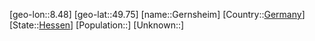 ﻿---
location: [49.75,8.48]
type: City
tags:
- geo/City


SpocWebEntityId: 30431
isDeleted: false
confidential: public

---
[geo-lon::8.48]
[geo-lat::49.75]
[name::Gernsheim]
[Country::[Germany](geo/Continent/Europe/Germany.md)]
[State::[Hessen](geo/Continent/Europe/Germany/Hessen.md)]
[Population::]
[Unknown::]

